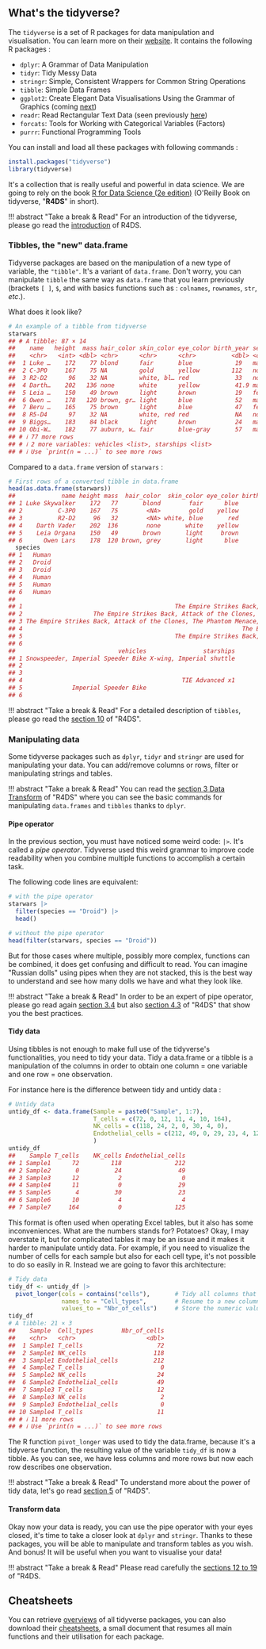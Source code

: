 ## What's the tidyverse?

The `tidyverse` is a set of R packages for data manipulation and visualisation. You can learn 
more on their [website](https://www.tidyverse.org/). It contains the following R packages : 

- `dplyr`: A Grammar of Data Manipulation
- `tidyr`: Tidy Messy Data
- `stringr`: Simple, Consistent Wrappers for Common String Operations
- `tibble`: Simple Data Frames
- `ggplot2`: Create Elegant Data Visualisations Using the Grammar of Graphics (coming [next](../r09_viz_ggplot2))
- `readr`: Read Rectangular Text Data (seen previously [here](../r07_data_import_export))
- `forcats`: Tools for Working with Categorical Variables (Factors)
- `purrr`: Functional Programming Tools

You can install and load all these packages with following commands : 

```r
install.packages("tidyverse")
library(tidyverse)
```

It's a collection that is really useful and powerful in data science. We are going to rely
on the book [R for Data Science (2e edition)](https://r4ds.hadley.nz/) (O'Reilly Book on tidyverse, "**R4DS**" in short).

!!! abstract "Take a break & Read"
    For an introduction of the tidyverse, please go read the 
    [introduction](https://r4ds.hadley.nz/intro) of R4DS.

### Tibbles, the "new" data.frame

Tidyverse packages are based on the manipulation of a new type of variable, the `"tibble"`.
It's a variant of `data.frame`. Don't worry, you can manipulate `tibble` the same way as
`data.frame` that you learn previously (brackets `[ ]`, `$`, and with basics functions such 
as : `colnames`, `rownames`, `str`, *etc*.). 

What does it look like? 

```r
# An example of a tibble from tidyverse
starwars
## # A tibble: 87 × 14
##    name   height  mass hair_color skin_color eye_color birth_year sex   gender homeworld species films
##    <chr>   <int> <dbl> <chr>      <chr>      <chr>          <dbl> <chr> <chr>  <chr>     <chr>   <lis>
##  1 Luke …    172    77 blond      fair       blue            19   male  mascu… Tatooine  Human   <chr>
##  2 C-3PO     167    75 NA         gold       yellow         112   none  mascu… Tatooine  Droid   <chr>
##  3 R2-D2      96    32 NA         white, bl… red             33   none  mascu… Naboo     Droid   <chr>
##  4 Darth…    202   136 none       white      yellow          41.9 male  mascu… Tatooine  Human   <chr>
##  5 Leia …    150    49 brown      light      brown           19   fema… femin… Alderaan  Human   <chr>
##  6 Owen …    178   120 brown, gr… light      blue            52   male  mascu… Tatooine  Human   <chr>
##  7 Beru …    165    75 brown      light      blue            47   fema… femin… Tatooine  Human   <chr>
##  8 R5-D4      97    32 NA         white, red red             NA   none  mascu… Tatooine  Droid   <chr>
##  9 Biggs…    183    84 black      light      brown           24   male  mascu… Tatooine  Human   <chr>
## 10 Obi-W…    182    77 auburn, w… fair       blue-gray       57   male  mascu… Stewjon   Human   <chr>
## # ℹ 77 more rows
## # ℹ 2 more variables: vehicles <list>, starships <list>
## # ℹ Use `print(n = ...)` to see more rows
```
Compared to a `data.frame` version of `starwars` : 

```r
# First rows of a converted tibble in data.frame
head(as.data.frame(starwars))
##             name height mass  hair_color  skin_color eye_color birth_year    sex    gender homeworld
## 1 Luke Skywalker    172   77       blond        fair      blue       19.0   male masculine  Tatooine
## 2          C-3PO    167   75        <NA>        gold    yellow      112.0   none masculine  Tatooine
## 3          R2-D2     96   32        <NA> white, blue       red       33.0   none masculine     Naboo
## 4    Darth Vader    202  136        none       white    yellow       41.9   male masculine  Tatooine
## 5    Leia Organa    150   49       brown       light     brown       19.0 female  feminine  Alderaan
## 6      Owen Lars    178  120 brown, grey       light      blue       52.0   male masculine  Tatooine
  species
## 1   Human
## 2   Droid
## 3   Droid
## 4   Human
## 5   Human
## 6   Human
##                                                                                                                                       films
## 1                                           The Empire Strikes Back, Revenge of the Sith, Return of the Jedi, A New Hope, The Force Awakens
## 2                    The Empire Strikes Back, Attack of the Clones, The Phantom Menace, Revenge of the Sith, Return of the Jedi, A New Hope
## 3 The Empire Strikes Back, Attack of the Clones, The Phantom Menace, Revenge of the Sith, Return of the Jedi, A New Hope, The Force Awakens
## 4                                                              The Empire Strikes Back, Revenge of the Sith, Return of the Jedi, A New Hope
## 5                                           The Empire Strikes Back, Revenge of the Sith, Return of the Jedi, A New Hope, The Force Awakens
## 6                                                                                     Attack of the Clones, Revenge of the Sith, A New Hope
##                             vehicles                starships
## 1 Snowspeeder, Imperial Speeder Bike X-wing, Imperial shuttle
## 2                                                            
## 3                                                            
## 4                                             TIE Advanced x1
## 5              Imperial Speeder Bike                         
## 6          
```

!!! abstract "Take a break & Read"
    For a detailed description of `tibbles`, please go read the [section 10](https://r4ds.had.co.nz/tibbles.html) 
    of "R4DS".


### Manipulating data

Some tidyverse packages such as `dplyr`, `tidyr` and `stringr` are used for manipulating 
your data. You can add/remove columns or rows, filter or manipulating strings and tables. 

!!! abstract "Take a break & Read"
    You can read the [section 3 Data Transform](https://r4ds.hadley.nz/data-transform) 
    of "R4DS" where you can see the basic commands for manipulating 
    `data.frames` and `tibbles` thanks to `dplyr`.

#### Pipe operator

In the previous section, you must have noticed some weird code: `|>`. It's called a 
*pipe operator*. Tidyverse used this weird grammar to improve code readability when
you combine multiple functions to accomplish a certain task. 

The following code lines are equivalent: 

```r
# with the pipe operator
starwars |> 
  filter(species == "Droid") |>
  head()

# without the pipe operator
head(filter(starwars, species == "Droid"))
```

But for those cases where multiple, possibly more complex, functions can be combined,
it does get confusing and difficult to read.
You can imagine "Russian dolls" using pipes when they are not stacked,
this is the best way to understand and see how many dolls we have and what they look like.

!!! abstract "Take a break & Read"
    In order to be an expert of pipe operator, please go read again [section 3.4](https://r4ds.hadley.nz/data-transform#sec-the-pipe) 
    but also [section 4.3](https://r4ds.hadley.nz/workflow-style#sec-pipes) of "R4DS" that show you the best practices.

#### Tidy data

Using tibbles is not enough to make full use of the tidyverse's functionalities, you need to
tidy your data. 
Tidy a data.frame or a tibble is a manipulation of the columns in order to obtain one column = 
one variable and one row = one observation.

For instance here is the difference between tidy and untidy data : 

```r
# Untidy data
untidy_df <- data.frame(Sample = paste0("Sample", 1:7),
                        T_cells = c(72, 0, 12, 11, 4, 10, 164), 
                        NK_cells = c(118, 24, 2, 0, 30, 4, 0),
                        Endothelial_cells = c(212, 49, 0, 29, 23, 4, 125)
                        )
untidy_df
##    Sample T_cells    NK_cells Endothelial_cells
## 1 Sample1      72         118               212
## 2 Sample2       0          24                49
## 3 Sample3      12           2                 0
## 4 Sample4      11           0                29
## 5 Sample5       4          30                23
## 6 Sample6      10           4                 4
## 7 Sample7     164           0               125
```

This format is often used when operating Excel tables, but it also has some inconveniences.
What are the numbers stands for? Potatoes? Okay, I may overstate it, but for complicated
tables it may be an issue and it makes it harder to manipulate untidy data. For example, if 
you need to visualize the number of cells for each sample but also for each cell type, it's 
not possible to do so easily in R. Instead we are going to favor this architecture: 

```r
# Tidy data
tidy_df <- untidy_df |> 
  pivot_longer(cols = contains("cells"),       # Tidy all columns that starts with "Sample"
               names_to = "Cell_types",        # Resume to a new column called "Sample"
               values_to = "Nbr_of_cells")     # Store the numeric value to a column called 
tidy_df
# A tibble: 21 × 3
##    Sample  Cell_types        Nbr_of_cells
##    <chr>   <chr>                    <dbl>
##  1 Sample1 T_cells                     72
##  2 Sample1 NK_cells                   118
##  3 Sample1 Endothelial_cells          212
##  4 Sample2 T_cells                      0
##  5 Sample2 NK_cells                    24
##  6 Sample2 Endothelial_cells           49
##  7 Sample3 T_cells                     12
##  8 Sample3 NK_cells                     2
##  9 Sample3 Endothelial_cells            0
## 10 Sample4 T_cells                     11
## # ℹ 11 more rows
## # ℹ Use `print(n = ...)` to see more rows
```

The R function `pivot_longer` was used to tidy the data.frame, because it's a tidyverse function,
the resulting value of the variable `tidy_df` is now a tibble. As you can see, we have less
columns and more rows but now each row describes one observation.

!!! abstract "Take a break & Read"
    To understand more about the power of tidy data, let's go read 
    [section 5](https://r4ds.hadley.nz/data-tidy) of "R4DS".

#### Transform data

Okay now your data is ready, you can use the pipe operator with your eyes closed, it's time to
take a closer look at `dplyr` and `stringr`. Thanks to these packages, you will be able to manipulate
and transform tables as you wish. And bonus! It will be useful when you want to visualise your data! 

!!! abstract "Take a break & Read"
    Please read carefully the [sections 12 to 19](https://r4ds.hadley.nz/transform) of "R4DS.

## Cheatsheets

You can retrieve [overviews](https://www.tidyverse.org/packages/) of all tidyverse packages,
you can also download their [cheatsheets](https://posit.co/resources/cheatsheets/), a small document that resumes all main functions and their utilisation for each package.